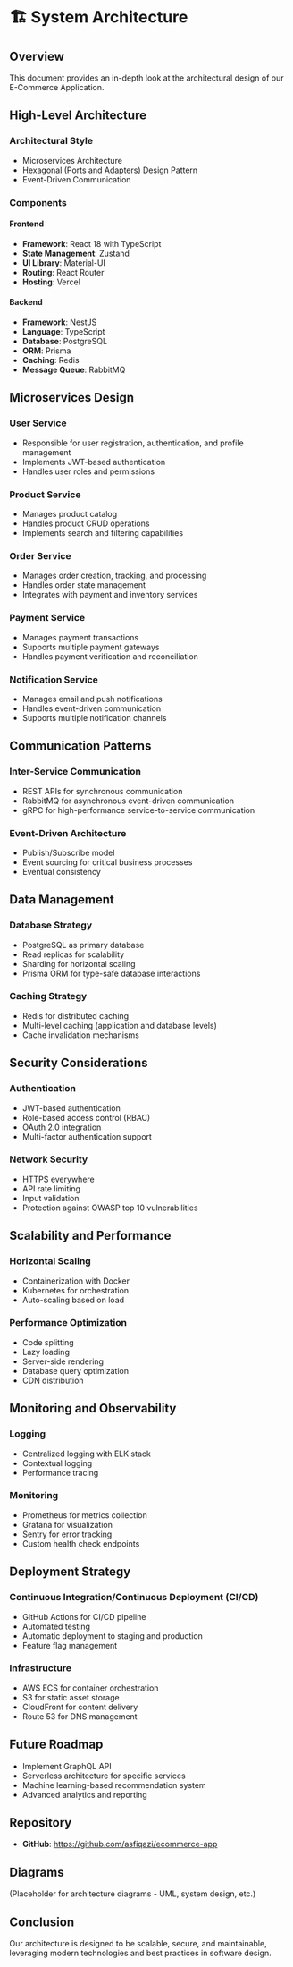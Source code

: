 # 🏗️ System Architecture

## Overview
This document provides an in-depth look at the architectural design of our E-Commerce Application.

## High-Level Architecture

### Architectural Style
- Microservices Architecture
- Hexagonal (Ports and Adapters) Design Pattern
- Event-Driven Communication

### Components

#### Frontend
- **Framework**: React 18 with TypeScript
- **State Management**: Zustand
- **UI Library**: Material-UI
- **Routing**: React Router
- **Hosting**: Vercel

#### Backend
- **Framework**: NestJS
- **Language**: TypeScript
- **Database**: PostgreSQL
- **ORM**: Prisma
- **Caching**: Redis
- **Message Queue**: RabbitMQ

## Microservices Design

### User Service
- Responsible for user registration, authentication, and profile management
- Implements JWT-based authentication
- Handles user roles and permissions

### Product Service
- Manages product catalog
- Handles product CRUD operations
- Implements search and filtering capabilities

### Order Service
- Manages order creation, tracking, and processing
- Handles order state management
- Integrates with payment and inventory services

### Payment Service
- Manages payment transactions
- Supports multiple payment gateways
- Handles payment verification and reconciliation

### Notification Service
- Manages email and push notifications
- Handles event-driven communication
- Supports multiple notification channels

## Communication Patterns

### Inter-Service Communication
- REST APIs for synchronous communication
- RabbitMQ for asynchronous event-driven communication
- gRPC for high-performance service-to-service communication

### Event-Driven Architecture
- Publish/Subscribe model
- Event sourcing for critical business processes
- Eventual consistency

## Data Management

### Database Strategy
- PostgreSQL as primary database
- Read replicas for scalability
- Sharding for horizontal scaling
- Prisma ORM for type-safe database interactions

### Caching Strategy
- Redis for distributed caching
- Multi-level caching (application and database levels)
- Cache invalidation mechanisms

## Security Considerations

### Authentication
- JWT-based authentication
- Role-based access control (RBAC)
- OAuth 2.0 integration
- Multi-factor authentication support

### Network Security
- HTTPS everywhere
- API rate limiting
- Input validation
- Protection against OWASP top 10 vulnerabilities

## Scalability and Performance

### Horizontal Scaling
- Containerization with Docker
- Kubernetes for orchestration
- Auto-scaling based on load

### Performance Optimization
- Code splitting
- Lazy loading
- Server-side rendering
- Database query optimization
- CDN distribution

## Monitoring and Observability

### Logging
- Centralized logging with ELK stack
- Contextual logging
- Performance tracing

### Monitoring
- Prometheus for metrics collection
- Grafana for visualization
- Sentry for error tracking
- Custom health check endpoints

## Deployment Strategy

### Continuous Integration/Continuous Deployment (CI/CD)
- GitHub Actions for CI/CD pipeline
- Automated testing
- Automatic deployment to staging and production
- Feature flag management

### Infrastructure
- AWS ECS for container orchestration
- S3 for static asset storage
- CloudFront for content delivery
- Route 53 for DNS management

## Future Roadmap

- Implement GraphQL API
- Serverless architecture for specific services
- Machine learning-based recommendation system
- Advanced analytics and reporting

## Repository
- **GitHub**: https://github.com/asfiqazi/ecommerce-app

## Diagrams
(Placeholder for architecture diagrams - UML, system design, etc.)

## Conclusion
Our architecture is designed to be scalable, secure, and maintainable, leveraging modern technologies and best practices in software design.
